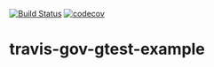[![Build Status](https://travis-ci.org/TusharChugh/travis-gcov-gtest-example.svg?branch=master)](https://travis-ci.org/TusharChugh/travis-gcov-gtest-example) [![codecov](https://codecov.io/gh/TusharChugh/travis-gcov-gtest-example/branch/master/graph/badge.svg)](https://codecov.io/gh/TusharChugh/travis-gcov-gtest-example)

# travis-gov-gtest-example
